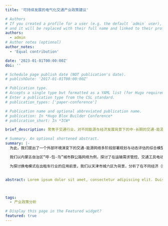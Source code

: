 ```yaml
---
title: '可持续发展的电气化交通产业政策建议'

# Authors
# If you created a profile for a user (e.g. the default `admin` user), write the username (folder name) here
# and it will be replaced with their full name and linked to their profile.
authors:
  - admin
# Author notes (optional)
author_notes:
  - 'Equal contribution'

date: '2023-01-01T00:00:00Z'
doi: ''

# Schedule page publish date (NOT publication's date).
# publishDate: '2017-01-01T00:00:00Z'

# Publication type.
# Accepts a single type but formatted as a YAML list (for Hugo requirements).
# Enter a publication type from the CSL standard.
# publication_types: ['paper-conference']

# Publication name and optional abbreviated publication name.
# publication: In *Hugo Blox Builder Conference*
# publication_short: In *ICW*

brief_description: 聚焦于交通行业，对不同能源与经济发展背景下的中-长期的交通-能源网络的动态部署、低碳路径、经济可行性和运输服务水平展开综合评估与分析。旨在为政府、企业、投资者和运营商提供相关规划与管理方面的政策建议与支持，推动电气化交通产业的可持续发展。。

# Summary. An optional shortened abstract.
summary: |-
  为此，我们提出了一个外部环境演变下的交通-能源网络多阶段部署规划与动态评估的综合模型，在对宏观的能源与经济动态演变进程进行映射和量化的前提下，将交通-能源网络多阶段协同部署优化与项目动态生命周期评价相融合。该模型通过发挥运营仿真、部署优化和项目评估间的协同效益，从而实现交通出行需求和能源补给的动态平衡，为交通-能源网络的动态部署、脱碳路径和投资管理提供可持续发展的政策建议。我们分别开展了高速公路乘用车和城市出租车两个交通领域下的电气化发展路径研究。

  我们以内蒙古自治区“呼-包-乌”城市群公路网络为例，探讨了在运输需求管控、交通工具电动化、区域电源结构转型和公路交通能源系统建设四个碳减排政策下公路乘用车交通领域在2020年-2050年间的基础设施部署和碳排放路径。我们着重评估了公路交通能源自洽系统建设项目的碳减排效益及其经济可行性，这对于在未来政府、市场、企业是否积极推广实施该政策有着重要的指导意义。其次，对2020-2050间10种碳减排政策场景下的公路乘用车交通碳排放路径进行了对比研究，进而为公路乘用车交通低碳化制定具有可持续的服务、良好的运营经济效益以及有效的碳减排效益的政策提供支撑。       

  为探讨换电模式在出租车行业的应用前景，我们以天津市城六区为背景，分析了在不同经济（新能源设施制造成本下降、政府补贴和社会经济发展）和能源（出租车车队电动化转型、电池能耗强度下降和交通电源结构转型）动态发展情景下，出租车换电项目在2020-2050年间的部署、能源、经济和服务方面的发展路径。重点针对在不同场景下出租车换电项目的碳减排效益与项目投资回报的博弈情况，提出一个以碳减排为优先的出租车换电网络管理方案制定策略。从而为政府、企业和投资者在不同的低碳目标下，建设与管理具有可持续的运输服务和良好经济效益的出租车换电网络提供了支持。         


abstract: Lorem ipsum dolor sit amet, consectetur adipiscing elit. Duis posuere tellus ac convallis placerat. Proin tincidunt magna sed ex sollicitudin condimentum. Sed ac faucibus dolor, scelerisque sollicitudin nisi. Cras purus urna, suscipit quis sapien eu, pulvinar tempor diam. Quisque risus orci, mollis id ante sit amet, gravida egestas nisl. Sed ac tempus magna. Proin in dui enim. Donec condimentum, sem id dapibus fringilla, tellus enim condimentum arcu, nec volutpat est felis vel metus. Vestibulum sit amet erat at nulla eleifend gravida.



tags:
  - 产业政策分析

# Display this page in the Featured widget?
featured: true
---
```


<!-- **简介** 

新型交通能源系统“源-网-荷-储”的协同运作被广泛认为是有效是有效提升提升两大系统的综合运营效率和推动交通领域低碳化的重要手段。我们在剖析系统内源源互补、源网协调、网荷互动、网储互动和源荷互动等多元动态交互关系的基础上，基于丰富的城市地理、交通和电网大数据，采用数据驱动和多智能体仿真技术，实现交通能源系统中“人-车-路-桩-能-信息”的协同运行与管理。它为新型交通能源系统的运营管理、设施部署、产业评估提供空间粒度精细、时间粒度精确、状态维度丰富的数据基础。 -->